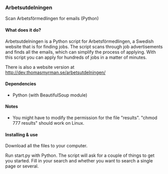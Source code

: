 ### Arbetsutdelningen
Scan Arbetsförmedlingen for emails (Python)

#### What does it do?
Arbetsutdelningen is a Python script for Arbetsförmedlingen, a Swedish website that is for finding jobs. The script scans through job advertisements and finds all the emails, which can simplify the process of applying. With this script you can apply for hundreds of jobs in a matter of minutes.

There is also a website version at http://dev.thomasmyrman.se/arbetsutdelningen/

#### Dependencies
* Python (with BeautifulSoup module)

#### Notes
* You might have to modify the permission for the file "results". "chmod 777 results" should work on Linux.


#### Installing & use
Download all the files to your computer.

Run start.py with Python. The script will ask for a couple of things to get you started. Fill in your search and whether you want to search a single page or several.
